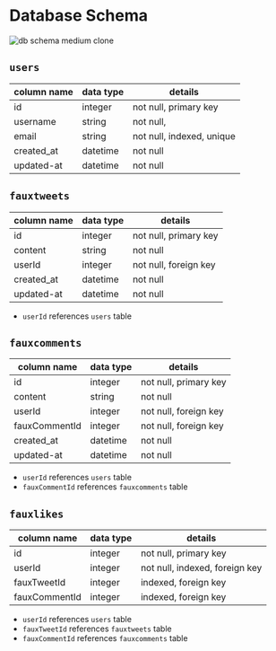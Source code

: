  # **Database Schema**

![db schema medium clone](https://github.com/isaiahxs/well-done/assets/106289871/759a11d7-a2b1-4eca-b81f-0038f84d67f8)

## `users`

| column name | data type | details                   |
|-------------|-----------|---------------------------|
| id          | integer   | not null, primary key     |
| username    | string    | not null,                 |
| email       | string    | not null, indexed, unique |
| created_at  | datetime  | not null                  |
| updated-at  | datetime  | not null                  |

## `fauxtweets`

| column name | data type | details               |
|-------------|-----------|-----------------------|
| id          | integer   | not null, primary key |
| content     | string    | not null              |
| userId      | integer   | not null, foreign key |
| created_at  | datetime  | not null              |
| updated-at  | datetime  | not null              |

* `userId` references `users` table

## `fauxcomments`

| column name   | data type | details               |
|---------------|-----------|-----------------------|
| id            | integer   | not null, primary key |
| content       | string    | not null              |
| userId        | integer   | not null, foreign key |
| fauxCommentId | integer   | not null, foreign key |
| created_at    | datetime  | not null              |
| updated-at    | datetime  | not null              |

* `userId` references `users` table
* `fauxCommentId` references `fauxcomments` table

## `fauxlikes`

| column name   | data type | details                        |
|---------------|-----------|--------------------------------|
| id            | integer   | not null, primary key          |
| userId        | integer   | not null, indexed, foreign key |
| fauxTweetId   | integer   | indexed, foreign key           |
| fauxCommentId | integer   | indexed, foreign key           |

* `userId` references `users` table
* `fauxTweetId` references `fauxtweets` table
* `fauxCommentId` references `fauxcomments` table

